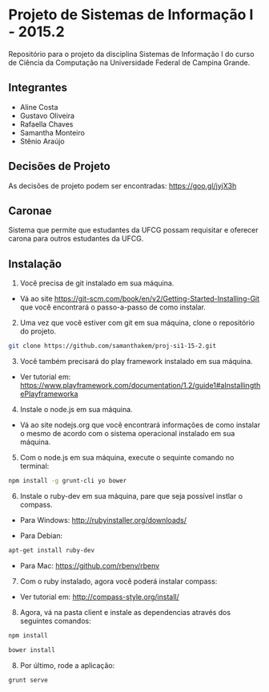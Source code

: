 # Projeto de Sistemas de Informação I - 2015.2
Repositório para o projeto da disciplina Sistemas de Informação I do curso de Ciência da Computação na Universidade Federal de Campina Grande.

## Integrantes
 - Aline Costa
 - Gustavo Oliveira
 - Rafaella Chaves
 - Samantha Monteiro
 - Stênio Araújo

## Decisões de Projeto

As decisões de projeto podem ser encontradas: https://goo.gl/jyjX3h

## Caronae

Sistema que permite que estudantes da UFCG possam requisitar e oferecer carona para outros estudantes da UFCG.

## Instalação

1. Você precisa de git instalado em sua máquina.
 - Vá ao site https://git-scm.com/book/en/v2/Getting-Started-Installing-Git que você encontrará o passo-a-passo de como instalar.

2. Uma vez que você estiver com git em sua máquina, clone o repositório do projeto.

```bash
git clone https://github.com/samanthakem/proj-si1-15-2.git
``` 

3. Você também precisará do play framework instalado em sua máquina.

 - Ver tutorial em: https://www.playframework.com/documentation/1.2/guide1#aInstallingthePlayframeworka

4. Instale o node.js em sua máquina.

 - Vá ao site nodejs.org que você encontrará informações de como instalar o mesmo de acordo com o sistema operacional instalado em sua máquina.

5. Com o node.js em sua máquina, execute o sequinte comando no terminal:

```bash
npm install -g grunt-cli yo bower
``` 

6. Instale o ruby-dev em sua máquina, pare que seja possível instlar o compass.

- Para Windows: http://rubyinstaller.org/downloads/

- Para Debian:

```bash
apt-get install ruby-dev
```
- Para Mac: https://github.com/rbenv/rbenv

7. Com o ruby instalado, agora você poderá instalar compass:

- Ver tutorial em: http://compass-style.org/install/

8. Agora, vá na pasta client e instale as dependencias através dos seguintes comandos:

```bash
npm install 
```

```bash
bower install
```

8. Por último, rode a aplicação:

```bash
grunt serve
```
